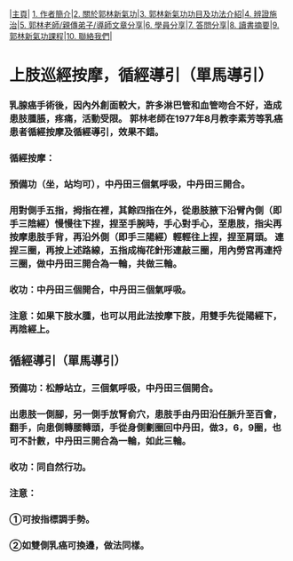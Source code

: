 |[主頁](/README.md)| [1. 作者簡介](/a10.md)|[2. 關於郭林新氣功](/a1.md)|[3. 郭林新氣功功目及功法介紹](/a2.md)|[4. 辨證施治](/a3.md)|[5. 郭林老師/親傳弟子/導師文章分享](/a5.md)|[6. 學員分享](/a6.md)|[7. 答問分享](/a7.md)|[8. 讀書摘要](/a4.md)|[9. 郭林新氣功課程](/郭林新氣功課程.md)|[10. 聯絡我們](/a9.md)|

# 上肢巡經按摩，循經導引（單馬導引）

### 乳腺癌手術後，因內外創面較大，許多淋巴管和血管吻合不好，造成患肢腫脹，疼痛，活動受限。 郭林老師在1977年8月教李素芳等乳癌患者循經按摩及循經導引，效果不錯。

### 循經按摩：
### 預備功（坐，站均可），中丹田三個氣呼吸，中丹田三開合。
### 用對側手五指，拇指在裡，其餘四指在外，從患肢腋下沿臂內側（即手三陰經）慢慢往下捏，捏至手腕時，手心對手心，至患肢，指尖再按摩患肢手背，再沿外側（即手三陽經）輕輕往上捏，捏至肩頭。 連捏三圈，再按上述路線，五指成梅花針形連敲三圈，用內勞宮再連捋三圈，做中丹田三開合為一輪，共做三輪。
### 收功：中丹田三個開合，中丹田三個氣呼吸。

### 注意：如果下肢水腫，也可以用此法按摩下肢，用雙手先從陽經下，再陰經上。

## 循經導引（單馬導引）
### 預備功：松靜站立，三個氣呼吸，中丹田三個開合。
### 出患肢一側腳，另一側手放腎俞穴，患肢手由丹田沿任脈升至百會，翻手，向患側轉腰轉頭，手從身側劃圈回中丹田，做3，6，9圈，也可不計數，中丹田三開合為一輪，如此三輪。
### 收功：同自然行功。

### 注意：
### ①可按指標調手勢。
### ②如雙側乳癌可換邊，做法同樣。
